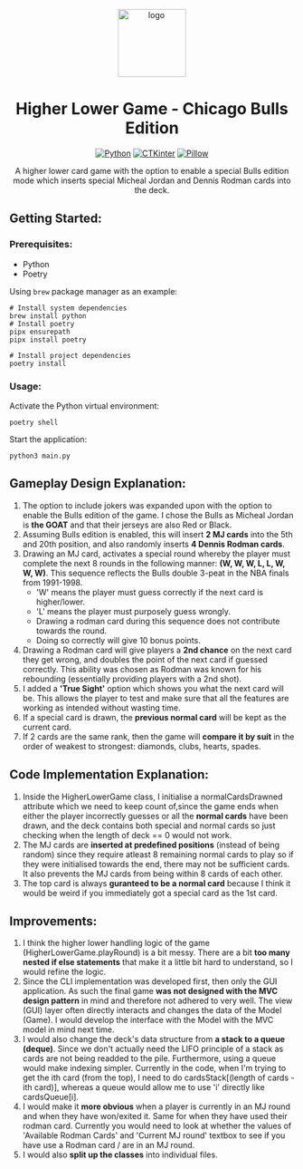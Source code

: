 <p align="center"><img alt="logo" src="https://encrypted-tbn0.gstatic.com/images?q=tbn:ANd9GcS671ygHQI-Podn72Qg7pLtY5BHTUzN28tdDA&s" width="120px" /></p>
<h1 align="center">Higher Lower Game - Chicago Bulls Edition</h1>

<p align="center">
  <a href="#"><img alt="Python" src="https://img.shields.io/badge/python-3670A0?style=for-the-badge&logo=python&logoColor=ffdd54"></a>
  <a href="#"><img alt="CTKinter" src="https://img.shields.io/badge/CTKinter-029cff?style=for-the-badge&logoColor=38B2AC"></a>
  <a href="#"><img alt="Pillow" src="https://img.shields.io/badge/Pillow-343c3c?style=for-the-badge&logoColor=343C3"></a>
</p>

<p align="center">A higher lower card game with the option to enable a special Bulls edition mode which inserts special Micheal Jordan and Dennis Rodman cards into the deck.</p>

## Getting Started:

### Prerequisites:

- Python
- Poetry

Using `brew` package manager as an example:

```shell
# Install system dependencies
brew install python
# Install poetry
pipx ensurepath
pipx install poetry

# Install project dependencies
poetry install
```

### Usage:

Activate the Python virtual environment:

```shell
poetry shell
```

Start the application:

```shell
python3 main.py
```

## Gameplay Design Explanation:

1. The option to include jokers was expanded upon with the option to enable the Bulls edition of the game. I chose the Bulls as Micheal Jordan is **the GOAT** and that their jerseys are also Red or Black.
2. Assuming Bulls edition is enabled, this will insert **2 MJ cards** into the 5th and 20th position, and also randomly inserts **4 Dennis Rodman cards**.
3. Drawing an MJ card, activates a special round whereby the player must complete the next 8 rounds in the following manner: **(W, W, W, L, L, W, W, W)**. This sequence reflects the Bulls double 3-peat in the NBA finals from 1991-1998.
   - 'W' means the player must guess correctly if the next card is higher/lower.
   - 'L' means the player must purposely guess wrongly.
   - Drawing a rodman card during this sequence does not contribute towards the round.
   - Doing so correctly will give 10 bonus points.
4. Drawing a Rodman card will give players a **2nd chance** on the next card they get wrong, and doubles the point of the next card if guessed correctly. This ability was chosen as Rodman was known for his rebounding (essentially providing players with a 2nd shot).
5. I added a **'True Sight'** option which shows you what the next card will be. This allows the player to test and make sure that all the features are working as intended without wasting time.
6. If a special card is drawn, the **previous normal card** will be kept as the current card.
7. If 2 cards are the same rank, then the game will **compare it by suit** in the order of weakest to strongest: diamonds, clubs, hearts, spades.

## Code Implementation Explanation:

1. Inside the HigherLowerGame class, I initialise a normalCardsDrawned attribute which we need to keep count of,since the game ends when either the player incorrectly guesses or all the **normal cards** have been drawn, and the deck contains both special and normal cards so just checking when the length of deck == 0 would not work.
2. The MJ cards are **inserted at predefined positions** (instead of being random) since they require atleast 8 remaining normal cards to play so if they were initialised towards the end, there may not be sufficient cards. It also prevents the MJ cards from being within 8 cards of each other.
3. The top card is always **guranteed to be a normal card** because I think it would be weird if you immediately got a special card as the 1st card.

## Improvements:

1. I think the higher lower handling logic of the game (HigherLowerGame.playRound) is a bit messy. There are a bit **too many nested if else statements** that make it a little bit hard to understand, so I would refine the logic.
2. Since the CLI implementation was developed first, then only the GUI application. As such the final game **was not designed with the MVC design pattern** in mind and therefore not adhered to very well. The view (GUI) layer often directly interacts and changes the data of the Model (Game). I would develop the interface with the Model with the MVC model in mind next time.
3. I would also change the deck's data structure from **a stack to a queue (deque)**. Since we don't actually need the LIFO principle of a stack as cards are not being readded to the pile. Furthermore, using a queue would make indexing simpler. Currently in the code, when I'm trying to get the ith card (from the top), I need to do cardsStack[(length of cards - ith card)], whereas a queue would allow me to use 'i' directly like cardsQueue[i].
4. I would make it **more obvious** when a player is currently in an MJ round and when they have won/exited it. Same for when they have used their rodman card. Currently you would need to look at whether the values of 'Available Rodman Cards' and 'Current MJ round' textbox to see if you have use a Rodman card / are in an MJ round.
5. I would also **split up the classes** into individual files.
